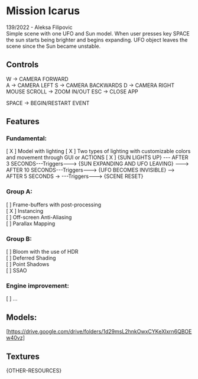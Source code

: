 # Mission Icarus

139/2022 - Aleksa Filipovic  
Simple scene with one UFO and Sun model. When user presses key SPACE the sun starts being brighter
and begins expanding. UFO object leaves the scene since the Sun became unstable.

## Controls

W -> CAMERA FORWARD  
A -> CAMERA LEFT
S -> CAMERA BACKWARDS
D -> CAMERA RIGHT
MOUSE SCROLL -> ZOOM IN/OUT
ESC -> CLOSE APP

SPACE -> BEGIN/RESTART EVENT


## Features

### Fundamental:

[ X ] Model with lighting
[ X ] Two types of lighting with customizable colors and movement through GUI or ACTIONS
[ X ] {SUN LIGHTS UP} --- AFTER 3 SECONDS---Triggers---> {SUN EXPANDING AND UFO LEAVING} ---> AFTER 10 SECONDS---Triggers---> {UFO BECOMES INVISIBLE} --> AFTER 5 SECONDS -> ---Triggers---> {SCENE RESET}

### Group A:

[ ] Frame-buffers with post-processing   
[ X ] Instancing  
[ ] Off-screen Anti-Aliasing  
[ ] Parallax Mapping

### Group B:
[ ] Bloom with the use of HDR  
[ ] Deferred Shading  
[ ] Point Shadows  
[ ] SSAO

### Engine improvement:

[ ] ...

## Models:

[https://drive.google.com/drive/folders/1d29msL2hnkOwxCYKeXlxrn6QBOEw40vz]
## Textures



{OTHER-RESOURCES}
